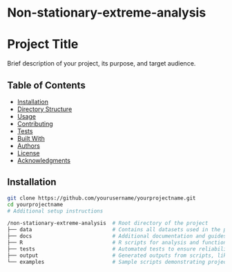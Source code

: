 # Non-stationary-extreme-analysis

# Project Title

Brief description of your project, its purpose, and target audience.

## Table of Contents

- [Installation](#installation)
- [Directory Structure](#directory-structure)
- [Usage](#usage)
- [Contributing](#contributing)
- [Tests](#running-the-tests)
- [Built With](#built-with)
- [Authors](#authors)
- [License](#license)
- [Acknowledgments](#acknowledgments)

## Installation

```bash
git clone https://github.com/yourusername/yourprojectname.git
cd yourprojectname
# Additional setup instructions

/non-stationary-extreme-analysis  # Root directory of the project
├── data                          # Contains all datasets used in the project
├── docs                          # Additional documentation and guides for users
├── R                             # R scripts for analysis and functions
├── tests                         # Automated tests to ensure reliability
├── output                        # Generated outputs from scripts, like tables and figures
└── examples                      # Sample scripts demonstrating project use




